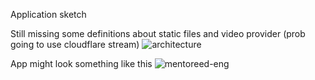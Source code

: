Application sketch

Still missing some definitions about static files and video provider (prob going to use cloudflare stream)
![architecture](https://github.com/user-attachments/assets/b6b77611-0a2e-46e6-851b-2b3804fe2d02)

App might look something like this
![mentoreed-eng](https://github.com/user-attachments/assets/462ed6d1-8169-427c-a82e-0147cda83551)
